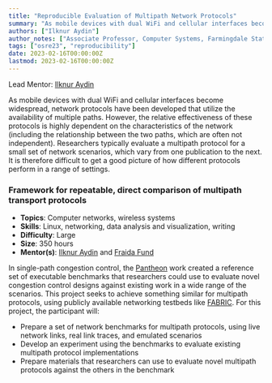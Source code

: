 ```yaml
---
title: "Reproducible Evaluation of Multipath Network Protocols"
summary: "As mobile devices with dual WiFi and cellular interfaces become widespread, network protocols have been developed that utilize the availability of multiple paths. This project is about developing a framework for rigorous, repeatable, and comprehensive evaluations of multipath protocols."
authors: ["Ilknur Aydin"]
author_notes: ["Associate Professor, Computer Systems, Farmingdale State College"]
tags: ["osre23", "reproducibility"]
date: 2023-02-16T00:00:00Z
lastmod: 2023-02-16T00:00:00Z
---
```


Lead Mentor: [Ilknur Aydin](mailto:aydini@farmingdale.edu) 

As mobile devices with dual WiFi and cellular interfaces become widespread, network protocols have been developed that utilize the availability of multiple paths. However, the relative effectiveness of these protocols is highly dependent on the characteristics of the network (including the relationship between the two paths, which are often not independent). Researchers typically evaluate a multipath protocol for a small set of network scenarios, which vary from one publication to the next. It is therefore difficult to get a good picture of how different protocols perform in a range of settings.


### Framework for repeatable, direct comparison of multipath transport protocols

* **Topics**: Computer networks, wireless systems
* **Skills**: Linux, networking, data analysis and visualization, writing
* **Difficulty**: Large
* **Size**: 350 hours
* **Mentor(s)**: [Ilknur Aydin](mailto:aydini@farmingdale.edu) and [Fraida Fund](mailto:ffund@nyu.edu) 

In single-path congestion control, the [Pantheon](https://pantheon.stanford.edu/) work created a reference set of executable benchmarks that researchers could use to evaluate novel congestion control designs against existing work in a wide range of the scenarios. This project seeks to achieve something similar for multipath protocols, using publicly available networking testbeds like [FABRIC](https://fabric-testbed.net/). For this project, the participant will:


* Prepare a set of network benchmarks for multipath protocols, using live network links, real link traces, and emulated scenarios
* Develop an experiment using the benchmarks to evaluate existing multipath protocol implementations
* Prepare materials that researchers can use to evaluate novel multipath protocols against the others in the benchmark
